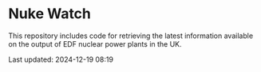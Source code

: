 # Nuke Watch

This repository includes code for retrieving the latest information available on the output of EDF nuclear power plants in the UK.

Last updated: 2024-12-19 08:19